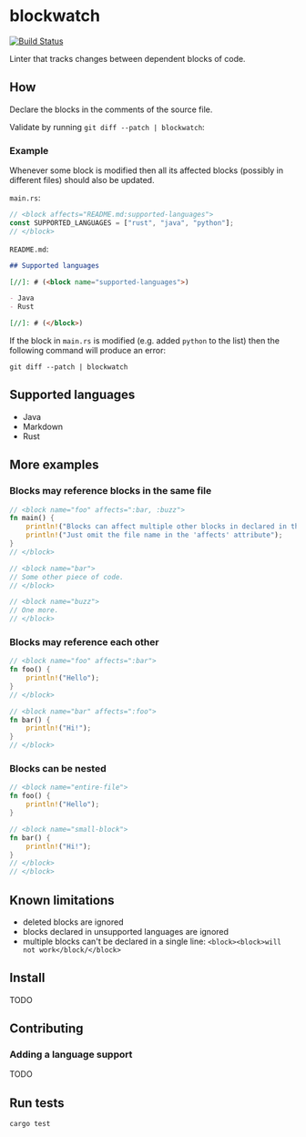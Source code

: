 # blockwatch
[![Build Status](https://github.com/mennanov/blockwatch/actions/workflows/rust.yml/badge.svg)](https://github.com/mennanov/blockwatch/actions)

Linter that tracks changes between dependent blocks of code.

## How

Declare the blocks in the comments of the source file.

Validate by running `git diff --patch | blockwatch`:

### Example

Whenever some block is modified then all its affected blocks (possibly in different files) should also be updated.

`main.rs`:

```rust
// <block affects="README.md:supported-languages">
const SUPPORTED_LANGUAGES = ["rust", "java", "python"];
// </block>
```

`README.md`:

```markdown
## Supported languages

[//]: # (<block name="supported-languages">)

- Java
- Rust

[//]: # (</block>)

```

If the block in `main.rs` is modified (e.g. added `python` to the list) then the following command will produce an
error:

```shell
git diff --patch | blockwatch
```

## Supported languages

[//]: # (<block name="supported-languages">)

- Java
- Markdown
- Rust

[//]: # (</block>)

## More examples

### Blocks may reference blocks in the same file

```rust
// <block name="foo" affects=":bar, :buzz">
fn main() {
    println!("Blocks can affect multiple other blocks in declared in the same file");
    println!("Just omit the file name in the 'affects' attribute");
}
// </block>

// <block name="bar">
// Some other piece of code.
// </block>

// <block name="buzz">
// One more.
// </block>
```

### Blocks may reference each other

```rust
// <block name="foo" affects=":bar">
fn foo() {
    println!("Hello");
}
// </block>

// <block name="bar" affects=":foo">
fn bar() {
    println!("Hi!");
}
// </block>
```

### Blocks can be nested

```rust
// <block name="entire-file">
fn foo() {
    println!("Hello");
}

// <block name="small-block">
fn bar() {
    println!("Hi!");
}
// </block>
// </block>
```

## Known limitations

- deleted blocks are ignored
- blocks declared in unsupported languages are ignored
- multiple blocks can't be declared in a single line: `<block><block>will not work</block/</block>`

## Install

TODO

## Contributing

### Adding a language support

TODO

## Run tests

```shell
cargo test
```